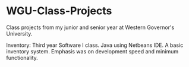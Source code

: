 # WGU-Class-Projects
Class projects from my junior and senior year at Western Governor's University.

Inventory: Third year Software I class. Java using Netbeans IDE. A basic inventory system. Emphasis was on development speed and minimum functionality.
